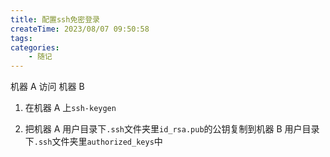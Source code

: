 ```yaml
---
title: 配置ssh免密登录
createTime: 2023/08/07 09:50:58
tags:
categories:
    - 随记
---
```


机器 A 访问 机器 B

1. 在机器 A 上`ssh-keygen`

2. 把机器 A 用户目录下`.ssh`文件夹里`id_rsa.pub`的公钥复制到机器 B 用户目录下`.ssh`文件夹里`authorized_keys`中
